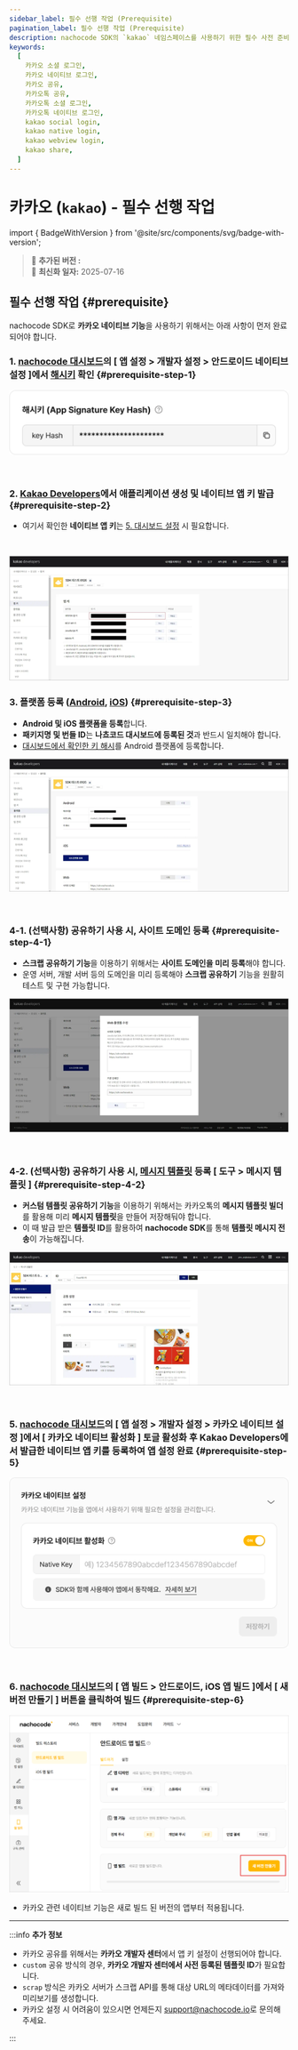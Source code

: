 ```yaml
---
sidebar_label: 필수 선행 작업 (Prerequisite)
pagination_label: 필수 선행 작업 (Prerequisite)
description: nachocode SDK의 `kakao` 네임스페이스를 사용하기 위한 필수 사전 준비 절차를 설명합니다. 카카오 개발자 대시보드, nachocode 대시보드에서 네이티브 로그인 및 카카오톡 공유 기능을 쉽게 연동하는 방법을 제공합니다.
keywords:
  [
    카카오 소셜 로그인,
    카카오 네이티브 로그인,
    카카오 공유,
    카카오톡 공유,
    카카오톡 소셜 로그인,
    카카오톡 네이티브 로그인,
    kakao social login,
    kakao native login,
    kakao webview login,
    kakao share,
  ]
---
```


# 카카오 (`kakao`) - 필수 선행 작업

import { BadgeWithVersion } from '@site/src/components/svg/badge-with-version';

> 🚀 **추가된 버전 :** <BadgeWithVersion type="SDK" version="v1.5.0" link="/docs/releases/v1/sdk/release-v-1-5-0" /> <BadgeWithVersion type="Android" version="v1.5.0" link="/docs/releases/v1/app-source/android/release-v-1-5-0" /> <BadgeWithVersion type="iOS" version="v1.5.0" link="/docs/releases/v1/app-source/ios/release-v-1-5-0" />  
> 🔔 **최신화 일자:** 2025-07-16

## **필수 선행 작업** {#prerequisite}

nachocode SDK로 **카카오 네이티브 기능**을 사용하기 위해서는 아래 사항이 먼저 완료되어야 합니다.

### 1. [nachocode 대시보드](https://nachocode.io/?utm_source=docs&utm_medium=documentation&utm_campaign=devguide)의 [ **앱 설정** > **개발자 설정** > **안드로이드 네이티브 설정** ]에서 [해시키](https://developers.google.com/android/guides/client-auth?hl=ko) 확인 {#prerequisite-step-1}

![nachocode_developer_android_hash_key](/img/docs/android/nachcodoe_developer_android_hash_key.png)

<br/>

### 2. [Kakao Developers](https://developers.kakao.com/console/app)에서 애플리케이션 생성 및 네이티브 앱 키 발급 {#prerequisite-step-2}

- 여기서 확인한 **네이티브 앱 키**는 [5. 대시보드 설정](#prerequisite-step-5) 시 필요합니다.

 <br/>

![developer_kakao_app_key_register](/img/docs/kakao/developers_kakao_app_key_register.png)

### 3. 플랫폼 등록 ([Android](https://developers.kakao.com/docs/latest/ko/getting-started/app#platform-android), [iOS](https://developers.kakao.com/docs/latest/ko/getting-started/app#platform-ios)) {#prerequisite-step-3}

- **Android 및 iOS 플랫폼을 등록**합니다.
- **패키지명 및 번들 ID**는 **나쵸코드 대시보드에 등록된 것**과 반드시 일치해야 합니다.
- [대시보드에서 확인한 키 해시](#prerequisite-step-1)를 Android 플랫폼에 등록합니다.

![developer_kakao_add_platform](/img/docs/kakao/developers_kakao_add_platform.png)

<br/>

### 4-1. (선택사항) 공유하기 사용 시, 사이트 도메인 등록 {#prerequisite-step-4-1}

- **스크랩 공유하기 기능**을 이용하기 위해서는 **사이트 도메인을 미리 등록**해야 합니다.
- 운영 서버, 개발 서버 등의 도메인을 미리 등록해야 **스크랩 공유하기** 기능을 원활히 테스트 및 구현 가능합니다.

![developer_kakao_site_domain](/img/docs/kakao/developers_kakao_site_domain.png)

<br/>

### 4-2. (선택사항) 공유하기 사용 시, [메시지 템플릿](https://developers.kakao.com/docs/latest/ko/message-template/common) 등록 [ 도구 > 메시지 템플릿 ] {#prerequisite-step-4-2}

- **커스텀 템플릿 공유하기 기능**을 이용하기 위해서는 카카오톡의 **메시지 템플릿 빌더**를 활용해 미리 **메시지 템플릿**을 만들어 저장해둬야 합니다.
- 이 때 발급 받은 **템플릿 ID**를 활용하여 **nachocode SDK**를 통해 **템플릿 메시지 전송**이 가능해집니다.

![developer_kakao_message_template](/img/docs/kakao/developers_kakao_message_template.png)

<br/>

### 5. [nachocode 대시보드](https://nachocode.io/?utm_source=docs&utm_medium=documentation&utm_campaign=devguide)의 [ 앱 설정 > 개발자 설정 > 카카오 네이티브 설정 ]에서 [ 카카오 네이티브 활성화 ] 토글 활성화 후 Kakao Developers에서 발급한 **네이티브 앱 키**를 등록하여 앱 설정 완료 {#prerequisite-step-5}

![nachocode_developer_kakao_native_key](/img/docs/kakao/nachocode_developer_kakao_native_key.png)

<br/>

### 6. [nachocode 대시보드](https://nachocode.io/?utm_source=docs&utm_medium=documentation&utm_campaign=devguide)의 [ 앱 빌드 > 안드로이드, iOS 앱 빌드 ]에서 [ 새 버전 만들기 ] 버튼을 클릭하여 빌드 {#prerequisite-step-6}

![nachocode_build_android_new_version](/img/docs/android/nachocode_build_android_new_version.png)

- 카카오 관련 네이티브 기능은 새로 빌드 된 버전의 앱부터 적용됩니다.

---

:::info **추가 정보**

- 카카오 공유를 위해서는 **카카오 개발자 센터**에서 앱 키 설정이 선행되어야 합니다.
- `custom` 공유 방식의 경우, **카카오 개발자 센터에서 사전 등록된 템플릿 ID**가 필요합니다.
- `scrap` 방식은 카카오 서버가 스크랩 API를 통해 대상 URL의 메타데이터를 가져와 미리보기를 생성합니다.
- 카카오 설정 시 어려움이 있으시면 언제든지 [support@nachocode.io](mailto:support@nachocode.io)로 문의해 주세요.

:::
